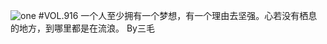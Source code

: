 ![one](http://image.wufazhuce.com/Fpgln4fSYN926xXhpRvsam3gbsqS)
#VOL.916
一个人至少拥有一个梦想，有一个理由去坚强。心若没有栖息的地方，到哪里都是在流浪。 By三毛